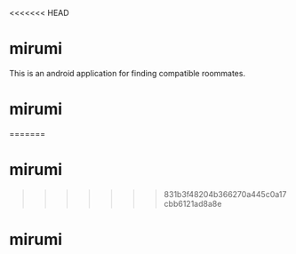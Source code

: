 <<<<<<< HEAD
# mirumi
This is an android application for finding compatible roommates.
# mirumi
=======
# mirumi
>>>>>>> 831b3f48204b366270a445c0a17cbb6121ad8a8e
# mirumi
